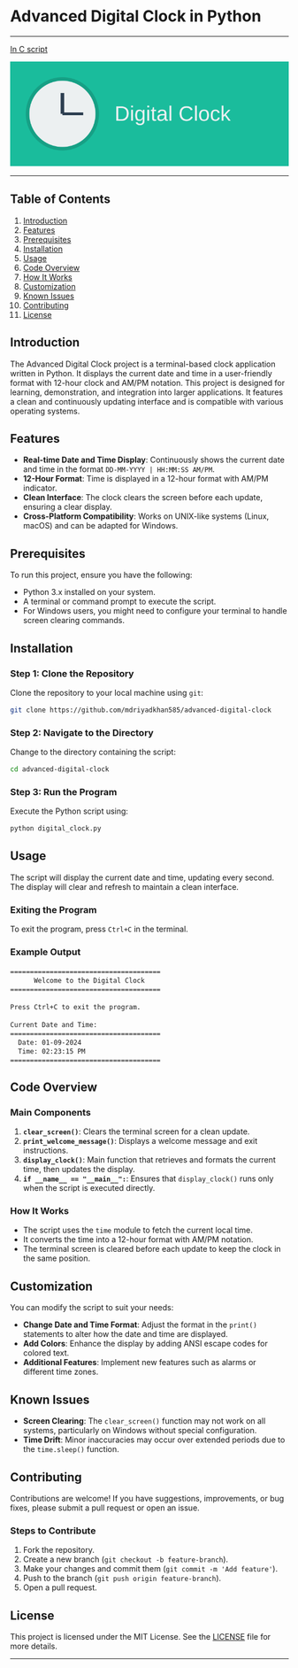 
# Advanced Digital Clock in Python
---
[In C script](https://github.com/mdriyadkhan585/advanced-digital-clock-C)

![Clock Logo](logo.svg)

---
## Table of Contents
1. [Introduction](#introduction)
2. [Features](#features)
3. [Prerequisites](#prerequisites)
4. [Installation](#installation)
5. [Usage](#usage)
6. [Code Overview](#code-overview)
7. [How It Works](#how-it-works)
8. [Customization](#customization)
9. [Known Issues](#known-issues)
10. [Contributing](#contributing)
11. [License](#license)

## Introduction
The Advanced Digital Clock project is a terminal-based clock application written in Python. It displays the current date and time in a user-friendly format with 12-hour clock and AM/PM notation. This project is designed for learning, demonstration, and integration into larger applications. It features a clean and continuously updating interface and is compatible with various operating systems.

## Features
- **Real-time Date and Time Display**: Continuously shows the current date and time in the format `DD-MM-YYYY | HH:MM:SS AM/PM`.
- **12-Hour Format**: Time is displayed in a 12-hour format with AM/PM indicator.
- **Clean Interface**: The clock clears the screen before each update, ensuring a clear display.
- **Cross-Platform Compatibility**: Works on UNIX-like systems (Linux, macOS) and can be adapted for Windows.

## Prerequisites
To run this project, ensure you have the following:
- Python 3.x installed on your system.
- A terminal or command prompt to execute the script.
- For Windows users, you might need to configure your terminal to handle screen clearing commands.

## Installation
### Step 1: Clone the Repository
Clone the repository to your local machine using `git`:

```bash
git clone https://github.com/mdriyadkhan585/advanced-digital-clock
```

### Step 2: Navigate to the Directory
Change to the directory containing the script:

```bash
cd advanced-digital-clock
```

### Step 3: Run the Program
Execute the Python script using:

```bash
python digital_clock.py
```

## Usage
The script will display the current date and time, updating every second. The display will clear and refresh to maintain a clean interface.

### Exiting the Program
To exit the program, press `Ctrl+C` in the terminal.

### Example Output
```
======================================
      Welcome to the Digital Clock    
======================================

Press Ctrl+C to exit the program.

Current Date and Time:
======================================
  Date: 01-09-2024
  Time: 02:23:15 PM
======================================
```

## Code Overview
### Main Components
1. **`clear_screen()`**: Clears the terminal screen for a clean update.
2. **`print_welcome_message()`**: Displays a welcome message and exit instructions.
3. **`display_clock()`**: Main function that retrieves and formats the current time, then updates the display.
4. **`if __name__ == "__main__":`**: Ensures that `display_clock()` runs only when the script is executed directly.

### How It Works
- The script uses the `time` module to fetch the current local time.
- It converts the time into a 12-hour format with AM/PM notation.
- The terminal screen is cleared before each update to keep the clock in the same position.

## Customization
You can modify the script to suit your needs:
- **Change Date and Time Format**: Adjust the format in the `print()` statements to alter how the date and time are displayed.
- **Add Colors**: Enhance the display by adding ANSI escape codes for colored text.
- **Additional Features**: Implement new features such as alarms or different time zones.

## Known Issues
- **Screen Clearing**: The `clear_screen()` function may not work on all systems, particularly on Windows without special configuration.
- **Time Drift**: Minor inaccuracies may occur over extended periods due to the `time.sleep()` function.

## Contributing
Contributions are welcome! If you have suggestions, improvements, or bug fixes, please submit a pull request or open an issue.

### Steps to Contribute
1. Fork the repository.
2. Create a new branch (`git checkout -b feature-branch`).
3. Make your changes and commit them (`git commit -m 'Add feature'`).
4. Push to the branch (`git push origin feature-branch`).
5. Open a pull request.

## License
This project is licensed under the MIT License. See the [LICENSE](https://github.com/mdriyadkhan585/advanced-digital-clock?tab=MIT-1-ov-file) file for more details.

---
